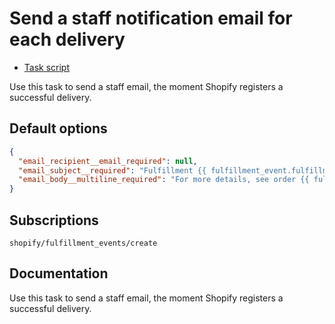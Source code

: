 # Send a staff notification email for each delivery

* [Task script](./script.liquid)

Use this task to send a staff email, the moment Shopify registers a successful delivery.

## Default options

```json
{
  "email_recipient__email_required": null,
  "email_subject__required": "Fulfillment {{ fulfillment_event.fulfillment.name | default: \"#1234.1\" }} has been delivered!",
  "email_body__multiline_required": "For more details, see order {{ fulfillment_event.order.name | default: \"#1234\" }} in Shopify:\n\nhttps://{{ shop.domain }}/admin/orders/{{ fulfillment_event.order_id }}\n\nThanks,\nMechanic"
}
```

## Subscriptions

```liquid
shopify/fulfillment_events/create
```

## Documentation

Use this task to send a staff email, the moment Shopify registers a successful delivery.